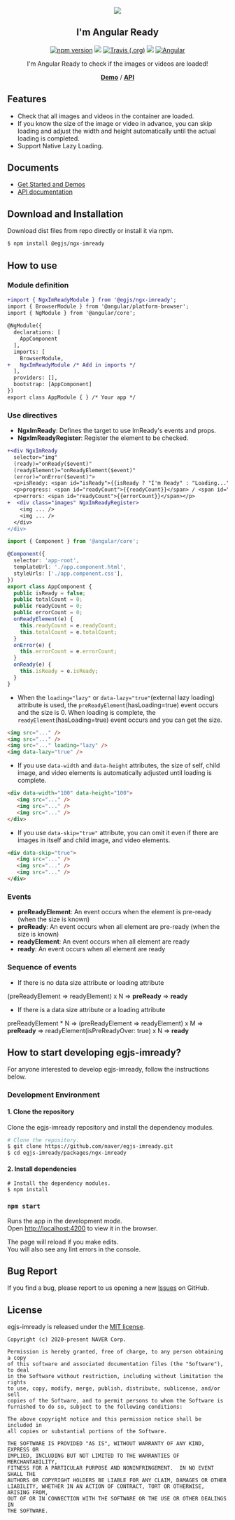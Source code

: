 <p align="middle" ><img src="https://github.com/naver/egjs-imready/raw/main/demo/images/logo.png"/></p>
<h2 align="middle">I'm Angular Ready</h2>
<p align="middle">
<a href="https://www.npmjs.com/package/@egjs/ngx-imready" target="_blank"><img src="https://img.shields.io/npm/v/@egjs/ngx-imready.svg?style=flat-square&color=007acc&label=version" alt="npm version" /></a>
<img src="https://img.shields.io/badge/language-typescript-blue.svg?style=flat-square"/>
<a href="https://travis-ci.org/naver/egjs-imready" target="_blank"><img alt="Travis (.org)" src="https://img.shields.io/travis/naver/egjs-imready.svg?style=flat-square&label=build" /></a>
<a href="https://github.com/naver/egjs-imready/blob/main/LICENSE" target="_blank"><img src="https://img.shields.io/static/v1?style=flat-square&label=license&message=MIT&color=08CE5D"/></a> <a href="https://github.com/naver/egjs-imready/tree/main/packages/ngx-imready" target="_blank"><img alt="Angular" src="https://img.shields.io/static/v1.svg?label=&message=Angular&style=flat-square&color=61daeb"></a>
</p>
<p align="middle">I'm Angular Ready to check if the images or videos are loaded!</p>
<p align="middle">
    <a href="https://naver.github.io/egjs-imready" target="_blank"><strong>Demo</strong></a> /
    <a href="https://naver.github.io/egjs-imready/release/latest/doc/" target="_blank"><strong>API</strong></a>
</p>



## Features
* Check that all images and videos in the container are loaded.
* If you know the size of the image or video in advance, you can skip loading and adjust the width and height automatically until the actual loading is completed.
* Support Native Lazy Loading.

## Documents
- [Get Started and Demos](https://naver.github.io/egjs-imready/)
- [API documentation](https://naver.github.io/egjs-imready/release/latest/doc/)

## Download and Installation

Download dist files from repo directly or install it via npm.

```bash
$ npm install @egjs/ngx-imready
```

## How to use
### Module definition
```diff
+import { NgxImReadyModule } from '@egjs/ngx-imready';
import { BrowserModule } from '@angular/platform-browser';
import { NgModule } from '@angular/core';
 
@NgModule({
  declarations: [
    AppComponent
  ],
  imports: [
    BrowserModule,
+   NgxImReadyModule /* Add in imports */
  ],
  providers: [],
  bootstrap: [AppComponent]
})
export class AppModule { } /* Your app */
```

### Use directives
* **NgxImReady**: Defines the target to use ImReady's events and props.
* **NgxImReadyRegister**: Register the element to be checked.

```diff
+<div NgxImReady
  selector="img"
  (ready)="onReady($event)"
  (readyElement)="onReadyElement($event)"
  (error)="onError($event)">
  <p>isReady: <span id="isReady">{{isReady ? "I'm Ready" : "Loading..."}}</span></p>
  <p>progress: <span id="readyCount">{{readyCount}}</span> / <span id="totalCount">{{totalCount}}</span></p>
  <p>errors: <span id="readyCount">{{errorCount}}</span></p>
+  <div class="images" NgxImReadyRegister>
    <img ... />
    <img ... />
  </div>
</div>
```

```ts
import { Component } from '@angular/core';

@Component({
  selector: 'app-root',
  templateUrl: './app.component.html',
  styleUrls: ['./app.component.css'],
})
export class AppComponent {
  public isReady = false;
  public totalCount = 0;
  public readyCount = 0;
  public errorCount = 0;
  onReadyElement(e) {
    this.readyCount = e.readyCount;
    this.totalCount = e.totalCount;
  }
  onError(e) {
    this.errorCount = e.errorCount;
  }
  onReady(e) {
    this.isReady = e.isReady;
  }
}

```

* When the `loading="lazy"` or `data-lazy="true"`(external lazy loading) attribute is used, the `preReadyElement`(hasLoading=true) event occurs and the size is 0. When loading is complete, the `readyElement`(hasLoading=true) event occurs and you can get the size.
```html
<img src="..." />
<img src="..." />
<img src="..." loading="lazy" />
<img data-lazy="true" />
```

* If you use `data-width` and `data-height` attributes, the size of self, child image, and video elements is automatically adjusted until loading is complete.
```html
<div data-width="100" data-height="100">
   <img src="..." />
   <img src="..." />
   <img src="..." />
</div>
```

* If you use `data-skip="true"` attribute, you can omit it even if there are images in itself and child image, and video elements.
```html
<div data-skip="true">
   <img src="..." />
   <img src="..." />
   <img src="..." />
</div>
```

### Events
* **preReadyElement**: An event occurs when the element is pre-ready (when the size is known)
* **preReady**: An event occurs when all element are pre-ready (when the size is known)
* **readyElement**: An event occurs when all element are ready
* **ready**: An event occurs when all element are ready


### Sequence of events
* If there is no data size attribute or loading attribute

(preReadyElement => readyElement) x N => **preReady** => **ready**
* If there is a data size attribute or a loading attribute

preReadyElement * N => (preReadyElement => readyElement) x M => **preReady** =>
readyElement(isPreReadyOver: true) x N => **ready**


## How to start developing egjs-imready?

For anyone interested to develop egjs-imready, follow the instructions below.

### Development Environment

#### 1. Clone the repository

Clone the egjs-imready repository and install the dependency modules.

```bash
# Clone the repository.
$ git clone https://github.com/naver/egjs-imready.git
$ cd egjs-imready/packages/ngx-imready
```

#### 2. Install dependencies

```
# Install the dependency modules.
$ npm install
```

### `npm start`

Runs the app in the development mode.\
Open [http://localhost:4200](http://localhost:4200) to view it in the browser.

The page will reload if you make edits.\
You will also see any lint errors in the console.



## Bug Report

If you find a bug, please report to us opening a new [Issues](https://github.com/naver/egjs-imready/issues) on GitHub.


## License
egjs-imready is released under the [MIT license](http://naver.github.io/egjs/license.txt).

```
Copyright (c) 2020-present NAVER Corp.

Permission is hereby granted, free of charge, to any person obtaining a copy
of this software and associated documentation files (the "Software"), to deal
in the Software without restriction, including without limitation the rights
to use, copy, modify, merge, publish, distribute, sublicense, and/or sell
copies of the Software, and to permit persons to whom the Software is
furnished to do so, subject to the following conditions:

The above copyright notice and this permission notice shall be included in
all copies or substantial portions of the Software.

THE SOFTWARE IS PROVIDED "AS IS", WITHOUT WARRANTY OF ANY KIND, EXPRESS OR
IMPLIED, INCLUDING BUT NOT LIMITED TO THE WARRANTIES OF MERCHANTABILITY,
FITNESS FOR A PARTICULAR PURPOSE AND NONINFRINGEMENT.  IN NO EVENT SHALL THE
AUTHORS OR COPYRIGHT HOLDERS BE LIABLE FOR ANY CLAIM, DAMAGES OR OTHER
LIABILITY, WHETHER IN AN ACTION OF CONTRACT, TORT OR OTHERWISE, ARISING FROM,
OUT OF OR IN CONNECTION WITH THE SOFTWARE OR THE USE OR OTHER DEALINGS IN
THE SOFTWARE.
```

<!-- badges -->
[badge-version]: https://img.shields.io/npm/v/@egjs/ngx-imready.svg?style=flat
[badge-build-status]: https://travis-ci.org/naver/egjs-imready.svg?branch=main
[badge-coverage]: https://coveralls.io/repos/github/naver/egjs-imready/badge.svg?branch=main
[badge-gk]: https://badges.greenkeeper.io/naver/egjs-imready.svg

<!-- links -->
[link-version]: https://www.npmjs.com/package/@egjs/ngx-imready
[link-build-status]: https://travis-ci.org/naver/egjs-imready
[link-coverage]: https://coveralls.io/github/naver/egjs-imready?branch=main
[link-gk]: https://greenkeeper.io/

